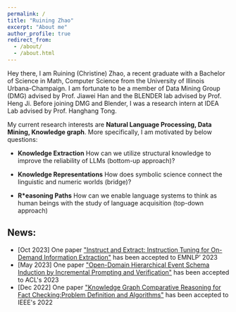 ```yaml
---
permalink: /
title: "Ruining Zhao"
excerpt: "About me"
author_profile: true
redirect_from:
  - /about/
  - /about.html
---
```


Hey there, I am Ruining (Christine) Zhao, a recent graduate with a Bachelor of Science in Math, Computer Science from the University of Illinois Urbana-Champaign. I am fortunate to be a member of Data Mining Group (DMG) advised by Prof. Jiawei Han and the BLENDER lab advised by Prof. Heng Ji. Before joining DMG and Blender, I was a research intern at IDEA Lab advised by Prof. Hanghang Tong.

My current research interests are **Natural Language Processing, Data Mining, Knowledge graph**. More specifically, I am motivated by below questions:

- **Knowledge Extraction** How can we utilize structural knowledge to improve the reliability of LLMs (bottom-up approach)?

- **Knowledge Representations** How does symbolic science connect the linguistic and numeric worlds (bridge)?

- **R*easoning Paths** How can we enable language systems to think as human beings with the study of language acquisition (top-down approach)



## News:
- [Oct 2023] One paper ["Instruct and Extract: Instruction Tuning for On-Demand Information Extraction"](https://arxiv.org/abs/2310.16040) has been accepted to EMNLP’ 2023
- [May 2023] One paper ["Open-Domain Hierarchical Event Schema Induction by Incremental Prompting and Verification"](https://arxiv.org/abs/2307.01972) has been accepted to ACL's 2023
- [Dec 2022] One paper ["Knowledge Graph Comparative Reasoning for Fact Checking:Problem Definition and Algorithms"](http://sites.computer.org/debull/A22dec/p19.pdf) has been accepted to IEEE's 2022



